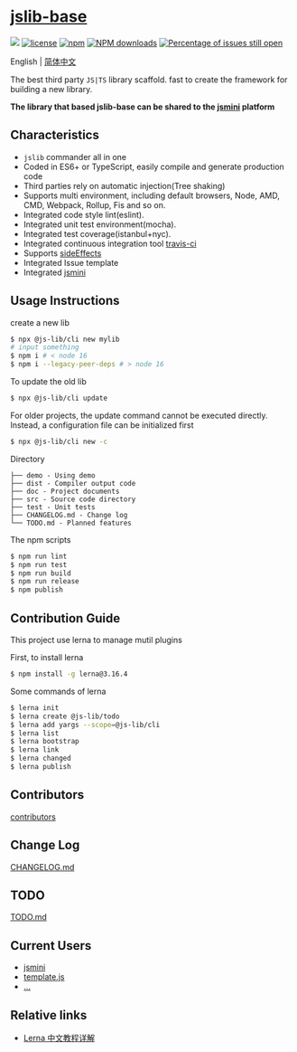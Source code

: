 # [jslib-base](https://github.com/yanhaijing/jslib-base)

[![](https://img.shields.io/badge/Powered%20by-jslib%20base-brightgreen.svg)](https://github.com/yanhaijing/jslib-base)
[![license](https://img.shields.io/badge/license-MIT-blue.svg)](https://github.com/yanhaijing/jslib-base/blob/master/LICENSE)
[![npm](https://img.shields.io/badge/npm-1.6.0-orange.svg)](https://www.npmjs.com/package/@js-lib/cli)
[![NPM downloads](http://img.shields.io/npm/dm/@js-lib/cli.svg?style=flat-square)](http://www.npmtrends.com/@js-lib/cli)
[![Percentage of issues still open](http://isitmaintained.com/badge/open/yanhaijing/jslib-base.svg)](http://isitmaintained.com/project/yanhaijing/jslib-base 'Percentage of issues still open')

English | [简体中文](./README.zh-CN.md)

The best third party `JS|TS` library scaffold. fast to create the framework for building a new library.

**The library that based jslib-base can be shared to the [jsmini](https://github.com/jsmini) platform**

## Characteristics

-   `jslib` commander all in one
-   Coded in ES6+ or TypeScript, easily compile and generate production code
-   Third parties rely on automatic injection(Tree shaking)
-   Supports multi environment, including default browsers, Node, AMD, CMD, Webpack, Rollup, Fis and so on.
-   Integrated code style lint(eslint).
-   Integrated unit test environment(mocha).
-   Integrated test coverage(istanbul+nyc).
-   Integrated continuous integration tool [travis-ci](https://www.travis-ci.org/)
-   Supports [sideEffects](https://github.com/webpack/webpack/tree/master/examples/side-effects)
-   Integrated Issue template
-   Integrated [jsmini](https://github.com/jsmini)

## Usage Instructions
create a new lib

```bash
$ npx @js-lib/cli new mylib
# input something
$ npm i # < node 16
$ npm i --legacy-peer-deps # > node 16
```

To update the old lib

```bash
$ npx @js-lib/cli update
```

For older projects, the update command cannot be executed directly. Instead, a configuration file can be initialized first

```bash
$ npx @js-lib/cli new -c
```

Directory

```
├── demo - Using demo
├── dist - Compiler output code
├── doc - Project documents
├── src - Source code directory
├── test - Unit tests
├── CHANGELOG.md - Change log
└── TODO.md - Planned features
```

The npm scripts

```bash
$ npm run lint
$ npm run test
$ npm run build
$ npm run release
$ npm publish
```

## Contribution Guide

This project use lerna to manage mutil plugins

First, to install lerna

```bash
$ npm install -g lerna@3.16.4
```

Some commands of lerna

```bash
$ lerna init
$ lerna create @js-lib/todo
$ lerna add yargs --scope=@js-lib/cli
$ lerna list
$ lerna bootstrap
$ lerna link
$ lerna changed
$ lerna publish
```

## Contributors

[contributors](https://github.com/yanhaijing/jslib-base/graphs/contributors)

## Change Log

[CHANGELOG.md](./CHANGELOG.md)

## TODO

[TODO.md](./TODO.md)

## Current Users

-   [jsmini](https://github.com/jsmini)
-   [template.js](https://github.com/yanhaijing/template.js)
-   [...](https://github.com/yanhaijing/jslib-base/issues/10)

## Relative links

-   [Lerna 中文教程详解](https://juejin.im/post/5ced1609e51d455d850d3a6c)

